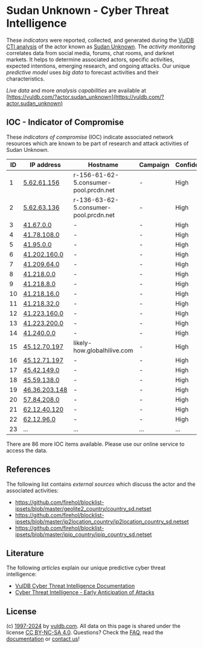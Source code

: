 # Sudan Unknown - Cyber Threat Intelligence

These _indicators_ were reported, collected, and generated during the [VulDB CTI analysis](https://vuldb.com/?kb.cti) of the actor known as [Sudan Unknown](https://vuldb.com/?actor.sudan_unknown). The _activity monitoring_ correlates data from social media, forums, chat rooms, and darknet markets. It helps to determine associated actors, specific activities, expected intentions, emerging research, and ongoing attacks. Our unique _predictive model_ uses _big data_ to forecast activities and their characteristics.

_Live data_ and more _analysis capabilities_ are available at [https://vuldb.com/?actor.sudan_unknown](https://vuldb.com/?actor.sudan_unknown)

## IOC - Indicator of Compromise

These _indicators of compromise_ (IOC) indicate associated network resources which are known to be part of research and attack activities of Sudan Unknown.

ID | IP address | Hostname | Campaign | Confidence
-- | ---------- | -------- | -------- | ----------
1 | [5.62.61.156](https://vuldb.com/?ip.5.62.61.156) | r-156-61-62-5.consumer-pool.prcdn.net | - | High
2 | [5.62.63.136](https://vuldb.com/?ip.5.62.63.136) | r-136-63-62-5.consumer-pool.prcdn.net | - | High
3 | [41.67.0.0](https://vuldb.com/?ip.41.67.0.0) | - | - | High
4 | [41.78.108.0](https://vuldb.com/?ip.41.78.108.0) | - | - | High
5 | [41.95.0.0](https://vuldb.com/?ip.41.95.0.0) | - | - | High
6 | [41.202.160.0](https://vuldb.com/?ip.41.202.160.0) | - | - | High
7 | [41.209.64.0](https://vuldb.com/?ip.41.209.64.0) | - | - | High
8 | [41.218.0.0](https://vuldb.com/?ip.41.218.0.0) | - | - | High
9 | [41.218.8.0](https://vuldb.com/?ip.41.218.8.0) | - | - | High
10 | [41.218.16.0](https://vuldb.com/?ip.41.218.16.0) | - | - | High
11 | [41.218.32.0](https://vuldb.com/?ip.41.218.32.0) | - | - | High
12 | [41.223.160.0](https://vuldb.com/?ip.41.223.160.0) | - | - | High
13 | [41.223.200.0](https://vuldb.com/?ip.41.223.200.0) | - | - | High
14 | [41.240.0.0](https://vuldb.com/?ip.41.240.0.0) | - | - | High
15 | [45.12.70.197](https://vuldb.com/?ip.45.12.70.197) | likely-how.globalhilive.com | - | High
16 | [45.12.71.197](https://vuldb.com/?ip.45.12.71.197) | - | - | High
17 | [45.42.149.0](https://vuldb.com/?ip.45.42.149.0) | - | - | High
18 | [45.59.138.0](https://vuldb.com/?ip.45.59.138.0) | - | - | High
19 | [46.36.203.148](https://vuldb.com/?ip.46.36.203.148) | - | - | High
20 | [57.84.208.0](https://vuldb.com/?ip.57.84.208.0) | - | - | High
21 | [62.12.40.120](https://vuldb.com/?ip.62.12.40.120) | - | - | High
22 | [62.12.96.0](https://vuldb.com/?ip.62.12.96.0) | - | - | High
23 | ... | ... | ... | ...

There are 86 more IOC items available. Please use our online service to access the data.

## References

The following list contains _external sources_ which discuss the actor and the associated activities:

* https://github.com/firehol/blocklist-ipsets/blob/master/geolite2_country/country_sd.netset
* https://github.com/firehol/blocklist-ipsets/blob/master/ip2location_country/ip2location_country_sd.netset
* https://github.com/firehol/blocklist-ipsets/blob/master/ipip_country/ipip_country_sd.netset

## Literature

The following _articles_ explain our unique predictive cyber threat intelligence:

* [VulDB Cyber Threat Intelligence Documentation](https://vuldb.com/?kb.cti)
* [Cyber Threat Intelligence - Early Anticipation of Attacks](https://www.scip.ch/en/?labs.20201022)

## License

(c) [1997-2024](https://vuldb.com/?kb.changelog) by [vuldb.com](https://vuldb.com/?kb.about). All data on this page is shared under the license [CC BY-NC-SA 4.0](https://creativecommons.org/licenses/by-nc-sa/4.0/). Questions? Check the [FAQ](https://vuldb.com/?kb.faq), read the [documentation](https://vuldb.com/?kb) or [contact us](https://vuldb.com/?contact)!

